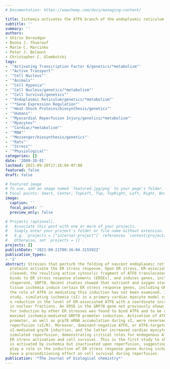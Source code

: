 ```yaml
---
# Documentation: https://wowchemy.com/docs/managing-content/

title: Ischemia activates the ATF6 branch of the endoplasmic reticulum stress response.
subtitle: ''
summary: ''
authors:
- Shirin Doroudgar
- Donna J. Thuerauf
- Marie C. Marcinko
- Peter J. Belmont
- Christopher C. Glembotski
tags:
- '"Activating Transcription Factor 6/genetics/*metabolism"'
- '"Active Transport"'
- '"Cell Nucleus"'
- '"Animals"'
- '"Cell Hypoxia"'
- '"Cell Nucleus/genetics/*metabolism"'
- '"Cell Survival/genetics"'
- '"Endoplasmic Reticulum/genetics/*metabolism"'
- '"*Gene Expression Regulation"'
- '"Heat-Shock Proteins/biosynthesis/genetics"'
- '"Humans"'
- '"Myocardial Reperfusion Injury/genetics/*metabolism"'
- '"Myocytes"'
- '"Cardiac/*metabolism"'
- '"RNA"'
- '"Messenger/biosynthesis/genetics"'
- '"Rats"'
- '"Stress"'
- '"Physiological"'
categories: []
date: '2009-10-01'
lastmod: 2021-09-20T17:16:04-07:00
featured: false
draft: false

# Featured image
# To use, add an image named `featured.jpg/png` to your page's folder.
# Focal points: Smart, Center, TopLeft, Top, TopRight, Left, Right, BottomLeft, Bottom, BottomRight.
image:
  caption: ''
  focal_point: ''
  preview_only: false

# Projects (optional).
#   Associate this post with one or more of your projects.
#   Simply enter your project's folder or file name without extension.
#   E.g. `projects = ["internal-project"]` references `content/project/deep-learning/index.md`.
#   Otherwise, set `projects = []`.
projects: []
publishDate: '2021-09-21T00:16:04.315592Z'
publication_types:
- '2'
abstract: Stresses that perturb the folding of nascent endoplasmic reticulum (ER)
  proteins activate the ER stress response. Upon ER stress, ER-associated ATF6 is
  cleaved; the resulting active cytosolic fragment of ATF6 translocates to the nucleus,
  binds to ER stress response elements (ERSEs), and induces genes, including the ER-targeted
  chaperone, GRP78. Recent studies showed that nutrient and oxygen starvation during
  tissue ischemia induce certain ER stress response genes, including GRP78; however,
  the role of ATF6 in mediating this induction has not been examined. In the current
  study, simulating ischemia (sI) in a primary cardiac myocyte model system caused
  a reduction in the level of ER-associated ATF6 with a coordinate increase of ATF6
  in nuclear fractions. An ERSE in the GRP78 gene not previously shown to be required
  for induction by other ER stresses was found to bind ATF6 and to be critical for
  maximal ischemia-mediated GRP78 promoter induction. Activation of ATF6 and the GRP78
  promoter, as well as grp78 mRNA accumulation during sI, were reversed upon simulated
  reperfusion (sI/R). Moreover, dominant-negative ATF6, or ATF6-targeted miRNA blocked
  sI-mediated grp78 induction, and the latter increased cardiac myocyte death upon
  simulated reperfusion, demonstrating critical roles for endogenous ATF6 in ischemia-mediated
  ER stress activation and cell survival. This is the first study to show that ATF6
  is activated by ischemia but inactivated upon reperfusion, suggesting that it may
  play a role in the induction of ER stress response genes during ischemia that could
  have a preconditioning effect on cell survival during reperfusion.
publication: '*The Journal of biological chemistry*'
---
```

